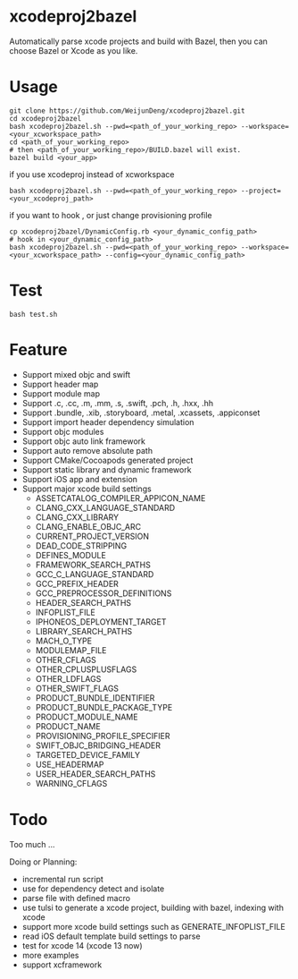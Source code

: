 # xcodeproj2bazel

Automatically parse xcode projects and build with Bazel, then you can choose Bazel or Xcode as you like.

# Usage

```
git clone https://github.com/WeijunDeng/xcodeproj2bazel.git
cd xcodeproj2bazel
bash xcodeproj2bazel.sh --pwd=<path_of_your_working_repo> --workspace=<your_xcworkspace_path>
cd <path_of_your_working_repo>
# then <path_of_your_working_repo>/BUILD.bazel will exist.
bazel build <your_app>
```

if you use xcodeproj instead of xcworkspace
```
bash xcodeproj2bazel.sh --pwd=<path_of_your_working_repo> --project=<your_xcodeproj_path>
```

if you want to hook , or just change provisioning profile
```
cp xcodeproj2bazel/DynamicConfig.rb <your_dynamic_config_path>
# hook in <your_dynamic_config_path>
bash xcodeproj2bazel.sh --pwd=<path_of_your_working_repo> --workspace=<your_xcworkspace_path> --config=<your_dynamic_config_path>
```

# Test

```
bash test.sh
```

# Feature

- Support mixed objc and swift
- Support header map
- Support module map
- Support .c, .cc, .m, .mm, .s, .swift, .pch, .h, .hxx, .hh
- Support .bundle, .xib, .storyboard, .metal, .xcassets, .appiconset
- Support import header dependency simulation
- Support objc modules
- Support objc auto link framework
- Support auto remove absolute path
- Support CMake/Cocoapods generated project
- Support static library and dynamic framework
- Support iOS app and extension
- Support major xcode build settings
    - ASSETCATALOG_COMPILER_APPICON_NAME
    - CLANG_CXX_LANGUAGE_STANDARD
    - CLANG_CXX_LIBRARY
    - CLANG_ENABLE_OBJC_ARC
    - CURRENT_PROJECT_VERSION
    - DEAD_CODE_STRIPPING
    - DEFINES_MODULE
    - FRAMEWORK_SEARCH_PATHS
    - GCC_C_LANGUAGE_STANDARD
    - GCC_PREFIX_HEADER
    - GCC_PREPROCESSOR_DEFINITIONS
    - HEADER_SEARCH_PATHS
    - INFOPLIST_FILE
    - IPHONEOS_DEPLOYMENT_TARGET
    - LIBRARY_SEARCH_PATHS
    - MACH_O_TYPE
    - MODULEMAP_FILE
    - OTHER_CFLAGS
    - OTHER_CPLUSPLUSFLAGS
    - OTHER_LDFLAGS
    - OTHER_SWIFT_FLAGS
    - PRODUCT_BUNDLE_IDENTIFIER
    - PRODUCT_BUNDLE_PACKAGE_TYPE
    - PRODUCT_MODULE_NAME
    - PRODUCT_NAME
    - PROVISIONING_PROFILE_SPECIFIER
    - SWIFT_OBJC_BRIDGING_HEADER
    - TARGETED_DEVICE_FAMILY
    - USE_HEADERMAP
    - USER_HEADER_SEARCH_PATHS
    - WARNING_CFLAGS
# Todo

Too much ...

Doing or Planning:

- incremental run script
- use for dependency detect and isolate
- parse file with defined macro
- use tulsi to generate a xcode project, building with bazel, indexing with xcode
- support more xcode build settings such as GENERATE_INFOPLIST_FILE
- read iOS default template build settings to parse
- test for xcode 14 (xcode 13 now)
- more examples
- support xcframework
